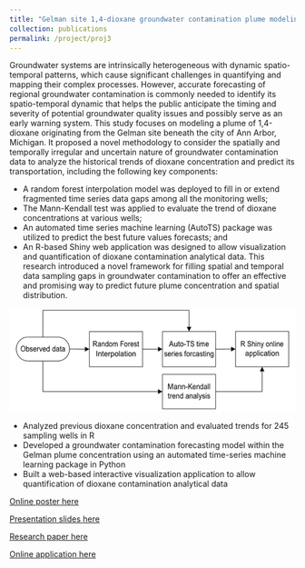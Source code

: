 ```yaml
---
title: "Gelman site 1,4-dioxane groundwater contamination plume modeling and forecasting"
collection: publications
permalink: /project/proj3
---
```

Groundwater systems are intrinsically heterogeneous with dynamic spatio-temporal patterns, which cause significant challenges in quantifying and mapping their complex processes. However, accurate forecasting of regional groundwater contamination is commonly needed to identify its spatio-temporal dynamic that helps the public anticipate the timing and severity of potential groundwater quality issues and possibly serve as an early warning system. This study focuses on modeling a plume of 1,4-dioxane originating from the Gelman site beneath the city of Ann Arbor, Michigan. It proposed a novel methodology to consider the spatially and temporally irregular and uncertain nature of groundwater contamination data to analyze the historical trends of dioxane concentration and predict its transportation, including the following key components:
-  A random forest interpolation model was deployed to fill in or extend fragmented time series data gaps among all the monitoring wells;
- The Mann-Kendall test was applied to evaluate the trend of dioxane concentrations at various wells;
- An automated time series machine learning (AutoTS) package was utilized to predict the best future values forecasts; and
- An R-based Shiny web application was designed to allow visualization and quantification of dioxane contamination analytical data. This research introduced a novel framework for filling spatial and temporal data sampling gaps in groundwater contamination to offer an effective and promising way to predict future plume concentration and spatial distribution.

 ![methodology](/images/2022-12-talk1_methodology.jpg)

- Analyzed previous dioxane concentration and evaluated trends for 245 sampling wells in R
- Developed a groundwater contamination forecasting model within the Gelman plume concentration using an automated time-series machine learning package in Python
- Built a web-based interactive visualization application to allow quantification of dioxane contamination analytical data

[Online poster here](https://agu2022fallmeeting-agu.ipostersessions.com/?s=14-48-55-DA-8A-38-10-C0-9A-EB-C3-FA-04-86-BF-0C)

[Presentation slides here](https://docs.google.com/presentation/d/14rHoDjY-Dgr5g2l554FCv_Go2SzXJI-OthHQCrNmlsA/edit?usp=sharing)

[Research paper here](https://dx.doi.org/10.7302/4314)

[Online application here](http://50.17.61.223:3838/gelman_shiny/)